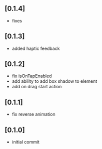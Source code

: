 ## [0.1.4]

* fixes

## [0.1.3]

* added haptic feedback

## [0.1.2]

* fix isOnTapEnabled
* add ability to add box shadow to element
* add on drag start action

## [0.1.1]

* fix reverse animation

## [0.1.0]

* initial commit
